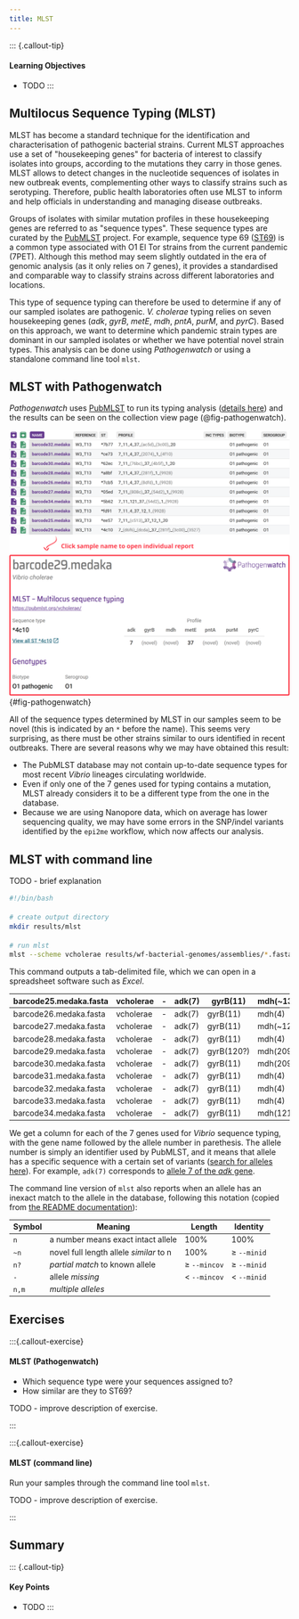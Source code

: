 ```yaml
---
title: MLST
---
```


::: {.callout-tip}
#### Learning Objectives

- TODO
:::


## Multilocus Sequence Typing (MLST)

MLST has become a standard technique for the identification and characterisation of pathogenic bacterial strains. 
Current MLST approaches use a set of "housekeeping genes" for bacteria of interest to classify isolates into groups, according to the mutations they carry in those genes. 
MLST allows to detect changes in the nucleotide sequences of isolates in new outbreak events, complementing other ways to classify strains such as serotyping. 
Therefore, public health laboratories often use MLST to inform and help officials in understanding and managing disease outbreaks.

Groups of isolates with similar mutation profiles in these housekeeping genes are referred to as "sequence types". 
These sequence types are curated by the [PubMLST](https://pubmlst.org/) project. 
For example, sequence type 69 ([ST69](https://pubmlst.org/bigsdb?page=profileInfo&db=pubmlst_vcholerae_seqdef&scheme_id=1&profile_id=69)) is a common type associated with O1 El Tor strains from the current pandemic (7PET). 
Although this method may seem slightly outdated in the era of genomic analysis (as it only relies on 7 genes), it provides a standardised and comparable way to classify strains across different laboratories and locations.

This type of sequence typing can therefore be used to determine if any of our sampled isolates are pathogenic. 
_V. cholerae_ typing relies on seven housekeeping genes (_adk_, _gyrB_, _metE_, _mdh_, _pntA_, _purM_, and _pyrC_). 
Based on this approach, we want to determine which pandemic strain types are dominant in our sampled isolates or whether we have potential novel strain types.
This analysis can be done using _Pathogenwatch_ or using a standalone command line tool `mlst`. 


## MLST with Pathogenwatch

_Pathogenwatch_ uses [PubMLST](https://pubmlst.org/) to run its typing analysis ([details here](https://cgps.gitbook.io/pathogenwatch/technical-descriptions/typing-methods/mlst)) and the results can be seen on the collection view page (@fig-pathogenwatch).

![Example table from the collection view from Pathogenwatch (top), with example of an individual report (bottom)](images/mlst_pathogenwatch.svg){#fig-pathogenwatch}

All of the sequence types determined by MLST in our samples seem to be novel (this is indicated by an `*` before the name). 
This seems very surprising, as there must be other strains similar to ours identified in recent outbreaks. 
There are several reasons why we may have obtained this result: 

- The PubMLST database may not contain up-to-date sequence types for most recent _Vibrio_ lineages circulating worldwide. 
- Even if only one of the 7 genes used for typing contains a mutation, MLST already considers it to be a different type from the one in the database. 
- Because we are using Nanopore data, which on average has lower sequencing quality, we may have some errors in the SNP/indel variants identified by the `epi2me` workflow, which now affects our analysis. 

<!-- 
The first step is to download selected public available complete whole genomes of V.cholerae from NCBI which are pandemic strains but also for control we download non-pandemic strains (with known sequence typing in both cases). We download two files for each genome; one with contigs FASTA sequences and other one is annotated genome sequences GFF as described above.
-->

## MLST with command line

TODO - brief explanation

```bash
#!/bin/bash

# create output directory
mkdir results/mlst

# run mlst
mlst --scheme vcholerae results/wf-bacterial-genomes/assemblies/*.fasta > results/mlst/cholera_beirut_mlst.tsv
```

This command outputs a tab-delimited file, which we can open in a spreadsheet software such as _Excel_. 


| barcode25.medaka.fasta | vcholerae | \- | adk(7) | gyrB(11)   | mdh(~133) | metE(37) | pntA(12)   | purM(1)    | pyrC(20)  |
| ---------------------- | --------- | -- | ------ | ---------- | --------- | -------- | ---------- | ---------- | --------- |
| barcode26.medaka.fasta | vcholerae | \- | adk(7) | gyrB(11)   | mdh(4)    | metE(37) | pntA(227?) | purM(1)    | pyrC(~20) |
| barcode27.medaka.fasta | vcholerae | \- | adk(7) | gyrB(11)   | mdh(~121) | metE(37) | pntA(~12)  | purM(1)    | pyrC(~20) |
| barcode28.medaka.fasta | vcholerae | \- | adk(7) | gyrB(11)   | mdh(4)    | metE(37) | pntA(227?) | purM(1)    | pyrC(~20) |
| barcode29.medaka.fasta | vcholerae | \- | adk(7) | gyrB(120?) | mdh(209?) | metE(37) | pntA(227?) | purM(172?) | pyrC(~20) |
| barcode30.medaka.fasta | vcholerae | \- | adk(7) | gyrB(11)   | mdh(209?) | metE(37) | pntA(227?) | purM(1)    | pyrC(20)  |
| barcode31.medaka.fasta | vcholerae | \- | adk(7) | gyrB(11)   | mdh(4)    | metE(37) | pntA(~12)  | purM(1)    | pyrC(~20) |
| barcode32.medaka.fasta | vcholerae | \- | adk(7) | gyrB(11)   | mdh(4)    | metE(37) | pntA(227?) | purM(172?) | pyrC(20)  |
| barcode33.medaka.fasta | vcholerae | \- | adk(7) | gyrB(11)   | mdh(4)    | metE(37) | pntA(12)   | purM(1)    | pyrC(~20) |
| barcode34.medaka.fasta | vcholerae | \- | adk(7) | gyrB(11)   | mdh(121)  | metE(37) | pntA(~12)  | purM(1)    | pyrC(~20) |

We get a column for each of the 7 genes used for _Vibrio_ sequence typing, with the gene name followed by the allele number in parethesis. 
The allele number is simply an identifier used by PubMLST, and it means that allele has a specific sequence with a certain set of variants ([search for alleles here](https://pubmlst.org/bigsdb?db=pubmlst_vcholerae_seqdef&page=alleleQuery)). 
For example, `adk(7)` corresponds to [allele 7 of the _adk_ gene](https://pubmlst.org/bigsdb?db=pubmlst_vcholerae_seqdef&page=alleleInfo&locus=VCHOL0445&allele_id=7).

The command line version of `mlst` also reports when an allele has an inexact match to the allele in the database, following this notation (copied from [the README documentation](https://github.com/tseemann/mlst)):

Symbol | Meaning | Length | Identity
---   | --- | --- | ---
`n`   | a number means exact intact allele      | 100%            | 100%
`~n`  | novel full length allele _similar_ to n | 100%            | &ge; `--minid`
`n?`  | _partial match_ to known allele         | &ge; `--mincov` | &ge; `--minid`
`-`   | allele _missing_                        | &lt; `--mincov` | &lt; `--minid`
`n,m` | _multiple alleles_                      | &nbsp;          | &nbsp;


## Exercises 

:::{.callout-exercise}
#### MLST (Pathogenwatch)

- Which sequence type were your sequences assigned to?
- How similar are they to ST69?

TODO - improve description of exercise.

:::

:::{.callout-exercise}
#### MLST (command line)

Run your samples through the command line tool `mlst`.

TODO - improve description of exercise.

:::


## Summary

::: {.callout-tip}
#### Key Points

- TODO
:::
